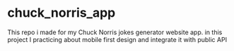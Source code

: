 # chuck_norris_app
This repo i made for my Chuck Norris jokes generator website app. in this project I practicing about mobile first design and integrate it with public API
